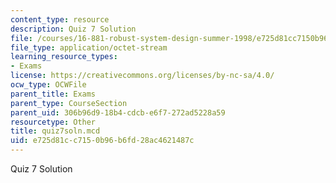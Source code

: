 ```yaml
---
content_type: resource
description: Quiz 7 Solution
file: /courses/16-881-robust-system-design-summer-1998/e725d81cc7150b96b6fd28ac4621487c_quiz7soln.mcd
file_type: application/octet-stream
learning_resource_types:
- Exams
license: https://creativecommons.org/licenses/by-nc-sa/4.0/
ocw_type: OCWFile
parent_title: Exams
parent_type: CourseSection
parent_uid: 306b96d9-18b4-cdcb-e6f7-272ad5228a59
resourcetype: Other
title: quiz7soln.mcd
uid: e725d81c-c715-0b96-b6fd-28ac4621487c
---
```

Quiz 7 Solution